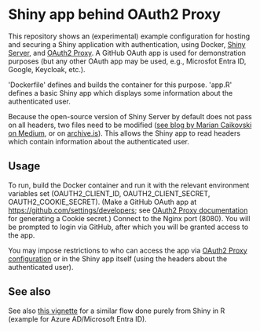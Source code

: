 # Shiny app behind OAuth2 Proxy

This repository shows an (experimental) example configuration for hosting and securing a Shiny application with authentication, using Docker, [Shiny Server](https://github.com/rstudio/shiny-server), and [OAuth2 Proxy](https://github.com/oauth2-proxy/oauth2-proxy). A GitHub OAuth app is used for demonstration purposes (but any other OAuth app may be used, e.g., Microsfot Entra ID, Google, Keycloak, etc.).

'Dockerfile' defines and builds the container for this purpose. 'app.R' defines a basic Shiny app which displays some information about the authenticated user.

Because the open-source version of Shiny Server by default does not pass on all headers, two files need to be modified ([see blog by Marian Caikovski on Medium](https://marian-caikovski.medium.com/retrieving-all-request-headers-in-shiny-web-applications-dc07b79c4a7f), or on [archive.is](https://archive.is/F6axd)). This allows the Shiny app to read headers which contain information about the authenticated user.

## Usage

To run, build the Docker container and run it with the relevant environment variables set (OAUTH2_CLIENT_ID, OAUTH2_CLIENT_SECRET, OAUTH2_COOKIE_SECRET). (Make a GitHub OAuth app at <https://github.com/settings/developers>; see [OAuth2 Proxy documentation](https://oauth2-proxy.github.io/oauth2-proxy/configuration/overview#generating-a-cookie-secret) for generating a Cookie secret.) Connect to the Nginx port (8080). You will be prompted to login via GitHub, after which you will be granted access to the app.

You may impose restrictions to who can access the app via [OAuth2 Proxy configuration](https://oauth2-proxy.github.io/oauth2-proxy/configuration/providers/) or in the Shiny app itself (using the headers about the authenticated user).

## See also

See also [this vignette](https://cran.r-project.org/web/packages/AzureAuth/vignettes/shiny.html) for a similar flow done purely from Shiny in R (example for Azure AD/Microsoft Entra ID).
